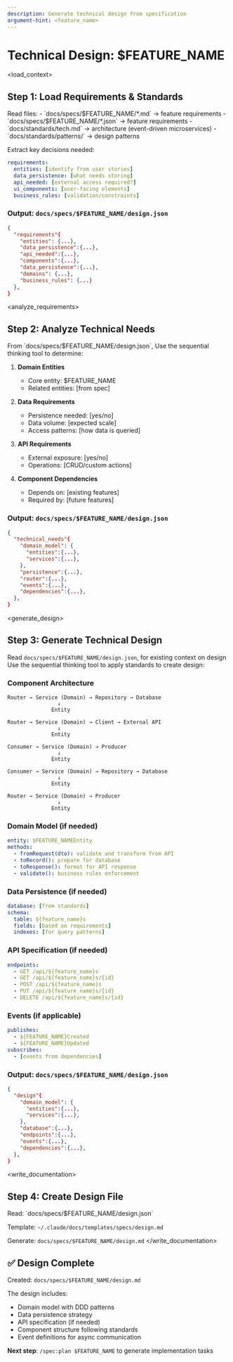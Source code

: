 ```yaml
---
description: Generate technical design from specification
argument-hint: <feature_name>
---
```


# Technical Design: $FEATURE_NAME

<load_context>
## Step 1: Load Requirements & Standards

<subagent name="context">
Read files:
- `docs/specs/$FEATURE_NAME/*.md` → feature requirements
- `docs/specs/$FEATURE_NAME/*.json` → feature requirements
- `docs/standards/tech.md` → architecture (event-driven microservices)
- `docs/standards/patterns/` → design patterns

Extract key decisions needed:
```yaml
requirements:
  entities: [identify from user stories]
  data_persistence: [what needs storing]
  api_needed: [external access required?]
  ui_components: [user-facing elements]
  business_rules: [validation/constraints]
```

### Output: `docs/specs/$FEATURE_NAME/design.json`
```json
{
  "requirements"{
    "entities": {...},
    "data_persistence":{...},
    "api_needed":{...},
    "components":{...},
    "data_persistence":{...},
    "domains": {...},
    "business_rules": {...}
  },
}
```
</subagent>
</load_context>

<analyze_requirements>
## Step 2: Analyze Technical Needs

<subagent name="architect">
From `docs/specs/$FEATURE_NAME/design.json`, Use the sequential thinking tool to determine:

1. **Domain Entities**
   - Core entity: $FEATURE_NAME
   - Related entities: [from spec]

2. **Data Requirements**
   - Persistence needed: [yes/no]
   - Data volume: [expected scale]
   - Access patterns: [how data is queried]

3. **API Requirements**
   - External exposure: [yes/no]
   - Operations: [CRUD/custom actions]

4. **Component Dependencies**
   - Depends on: [existing features]
   - Required by: [future features]

### Output: `docs/specs/$FEATURE_NAME/design.json`
```json
{
  "technical_needs"{
    "domain_model": {
      "entities":{...},
      "services":{...},
    },
    "persistence":{...},
    "router":{...},
    "events":{...},
    "dependencies":{...},
  },
}
```
</subagent>
</analyze_requirements>

<generate_design>
## Step 3: Generate Technical Design

<subagent name="architect">

Read `docs/specs/$FEATURE_NAME/design.json`, for existing context on design
Use the sequential thinking tool to apply standards to create design:

### Component Architecture
```
Router → Service (Domain) → Repository → Database
                ↓
              Entity
```
```
Router → Service (Domain) → Client → External API
                ↓
              Entity
```
```
Consumer → Service (Domain) → Producer
                ↓
              Entity
```
```
Consumer → Service (Domain) → Repository → Database
                ↓
              Entity
```
```
Router → Service (Domain) → Producer
                ↓
              Entity
```

### Domain Model (if needed)
```yaml
entity: $FEATURE_NAMEEntity
methods:
  - fromRequest(dto): validate and transform from API
  - toRecord(): prepare for database
  - toResponse(): format for API response
  - validate(): business rules enforcement
```

### Data Persistence (if needed)
```yaml
database: [from standards]
schema:
  table: ${feature_name}s
  fields: [based on requirements]
  indexes: [for query patterns]
```

### API Specification (if needed)
```yaml
endpoints:
  - GET /api/${feature_name}s
  - GET /api/${feature_name}s/{id}
  - POST /api/${feature_name}s
  - PUT /api/${feature_name}s/{id}
  - DELETE /api/${feature_name}s/{id}
```

### Events (if applicable)
```yaml
publishes:
  - ${FEATURE_NAME}Created
  - ${FEATURE_NAME}Updated
subscribes:
  - [events from dependencies]
```

### Output: `docs/specs/$FEATURE_NAME/design.json`
```json
{
  "design"{
    "domain_model": {
      "entities":{...},
      "services":{...},
    },
    "database":{...},
    "endpoints":{...},
    "events":{...},
    "dependencies":{...},
  },
}
```
</subagent>
</generate_design>

<write_documentation>
## Step 4: Create Design File

<subagent name="scaffold">
Read: `docs/specs/$FEATURE_NAME/design.json`

Template: `~/.claude/docs/templates/specs/design.md`

Generate: `docs/specs/$FEATURE_NAME/design.md`
</subagent>
</write_documentation>

## ✅ Design Complete

Created: `docs/specs/$FEATURE_NAME/design.md`

The design includes:
- Domain model with DDD patterns
- Data persistence strategy
- API specification (if needed)
- Component structure following standards
- Event definitions for async communication

**Next step**: `/spec:plan $FEATURE_NAME` to generate implementation tasks
